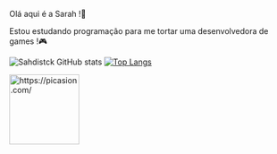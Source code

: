Olá  aqui é a Sarah !💜

Estou estudando programação para me tortar uma desenvolvedora de games !🎮




![Sahdistck GitHub stats](https://github-readme-stats.vercel.app/api?username=sahdistck&show_icons=true&theme=tokyonight)
[![Top Langs](https://github-readme-stats.vercel.app/api/top-langs/?username=sahdistck&size_weight=0.5&count_weight=0.5_icons=true&theme=tokyonight)](https://github.com/sahdistck/github-readme-stats)


<a href="https://picasion.com/"><img src="https://i.picasion.com/pic92/85432092f12c1871c9af19dd23bc2d92.gif" width="125" height="125" border="0" alt="https://picasion.com/" /></a><br /><a href="https://picasion.com/">
</a>

